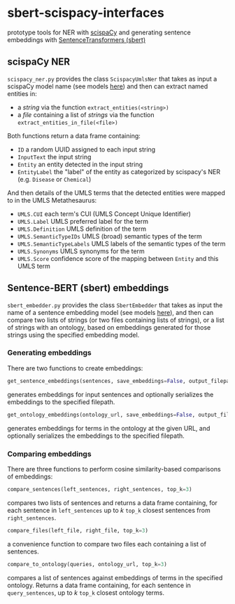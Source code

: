 # sbert-scispacy-interfaces
prototype tools for NER with [scispaCy](https://allenai.github.io/scispacy/) and generating sentence embeddings with [SentenceTransformers (sbert)](https://www.sbert.net)

## scispaCy NER
`scispacy_ner.py` provides the class `ScispacyUmlsNer` that takes as input a scispaCy model name (see models [here](https://allenai.github.io/scispacy/)) and then can extract named entities in:
- a _string_ via the function `extract_entities(<string>)`
- a _file_ containing a list of _strings_ via the function `extract_entities_in_file(<file>)` 

Both functions return a data frame containing:
- `ID` a random UUID assigned to each input string
- `InputText` the input string
- `Entity` an entity detected in the input string 
- `EntityLabel` the "label" of the entity as categorized by scispacy's NER (e.g. `Disease` or `Chemical`)

And then details of the UMLS terms that the detected entities were mapped to in the UMLS Metathesaurus:
- `UMLS.CUI` each term's CUI (UMLS Concept Unique Identifier)
- `UMLS.Label` UMLS preferred label for the term
- `UMLS.Definition` UMLS definition of the term
- `UMLS.SemanticTypeIDs` UMLS (broad) semantic types of the term 
- `UMLS.SemanticTypeLabels` UMLS labels of the semantic types of the term
- `UMLS.Synonyms` UMLS synonyms for the term
- `UMLS.Score` confidence score of the mapping between `Entity` and this UMLS term 


## Sentence-BERT (sbert) embeddings
`sbert_embedder.py` provides the class `SbertEmbedder` that takes as input the name of a sentence embedding model (see models [here](https://www.sbert.net/docs/pretrained_models.html)), and then can compare two lists of strings (or two files containing lists of strings), or a list of strings with an ontology, based on embeddings generated for those strings using the specified embedding model.

### Generating embeddings
There are two functions to create embeddings:

```python
get_sentence_embeddings(sentences, save_embeddings=False, output_filepath="")
```
generates embeddings for input sentences and optionally serializes the embeddings to the specified filepath.

```python
get_ontology_embeddings(ontology_url, save_embeddings=False, output_filepath="")
```
generates embeddings for terms in the ontology at the given URL, and optionally serializes the embeddings to
        the specified filepath.

### Comparing embeddings
There are three functions to perform cosine similarity-based comparisons of embeddings:
```python
compare_sentences(left_sentences, right_sentences, top_k=3)
```
compares two lists of sentences and returns a data frame containing, for each sentence in `left_sentences` up to _k_ `top_k` closest sentences from `right_sentences`.

```python
compare_files(left_file, right_file, top_k=3)
```
a convenience function to compare two files each containing a list of sentences.

```python
compare_to_ontology(queries, ontology_url, top_k=3)
```
compares a list of sentences against embeddings of terms in the specified ontology. Returns a data frame containing, for each sentence in `query_sentences`, up to _k_ `top_k` closest ontology terms.